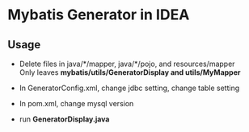 # Mybatis Generator in IDEA

## Usage
-   Delete files in java/\*/mapper, java/\*/pojo, and resources/mapper  
    Only leaves **mybatis/utils/GeneratorDisplay and utils/MyMapper**
    
-   In GeneratorConfig.xml, change jdbc setting, change table setting

-   In pom.xml, change mysql version

-   run **GeneratorDisplay.java**